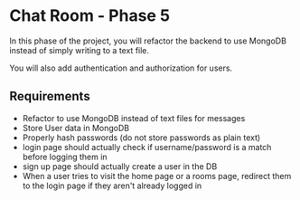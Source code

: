 # Chat Room - Phase 5

In this phase of the project, you will refactor the backend to use MongoDB instead of simply writing to a text file.

You will also add authentication and authorization for users.

## Requirements

* Refactor to use MongoDB instead of text files for messages
* Store User data in MongoDB
* Properly hash passwords (do not store passwords as plain text)
* login page should actually check if username/password is a match before logging them in
* sign up page should actually create a user in the DB
* When a user tries to visit the home page or a rooms page, redirect them to the login page if they aren't already logged in